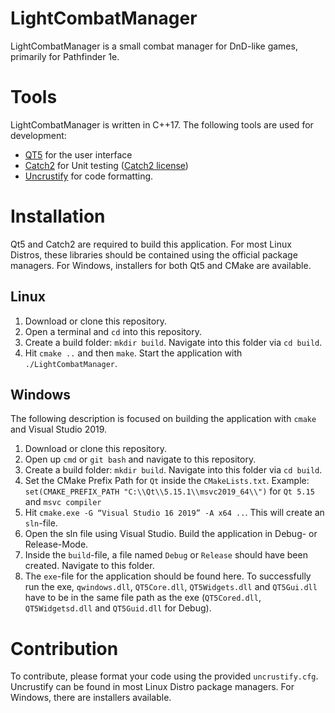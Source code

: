 # LightCombatManager
LightCombatManager is a small combat manager for DnD-like games, primarily for Pathfinder 1e. 

# Tools
LightCombatManager is written in C++17. The following tools are used for development:
* [QT5](https://www.qt.io/) for the user interface
* [Catch2](https://github.com/catchorg/Catch2) for Unit testing ([Catch2 license](https://github.com/catchorg/Catch2/blob/devel/LICENSE.txt))
* [Uncrustify](https://github.com/uncrustify/uncrustify) for code formatting.

# Installation

Qt5 and Catch2 are required to build this application. For most Linux Distros, these libraries should be contained using the official package managers. 
For Windows, installers for both Qt5 and CMake are available.

## Linux

1. Download or clone this repository.
2. Open a terminal and `cd` into this repository.
3. Create a build folder: `mkdir build`. Navigate into this folder via `cd build`.
4. Hit `cmake ..` and then `make`. Start the application with `./LightCombatManager`.

## Windows

The following description is focused on building the application with `cmake` and Visual Studio 2019.

1. Download or clone this repository.
2. Open up `cmd` or `git bash` and navigate to this repository. 
3. Create a build folder: `mkdir build`. Navigate into this folder via `cd build`.
4. Set the CMake Prefix Path for `Qt` inside the `CMakeLists.txt`. Example: `set(CMAKE_PREFIX_PATH "C:\\Qt\\5.15.1\\msvc2019_64\\")` for `Qt 5.15` and `msvc compiler`
5. Hit `cmake.exe -G “Visual Studio 16 2019” -A x64 ..`. This will create an `sln`-file. 
6. Open the sln file using Visual Studio. Build the application in Debug- or Release-Mode.
7. Inside the `build`-file, a file named `Debug` or `Release` should have been created. Navigate to this folder.
8. The `exe`-file for the application should be found here. To successfully run the exe, `qwindows.dll`, `QT5Core.dll`, `QT5Widgets.dll` and `QT5Gui.dll` 
   have to be in the same file path as the exe (`QT5Cored.dll`, `QT5Widgetsd.dll` and `QT5Guid.dll` for Debug).
   
# Contribution

To contribute, please format your code using the provided `uncrustify.cfg`. Uncrustify can be found in most Linux Distro package managers. 
For Windows, there are installers available.
